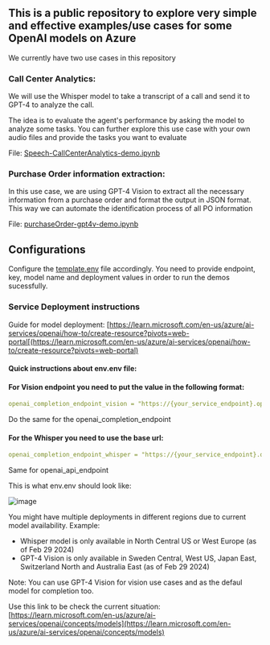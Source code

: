 ## This is a public repository to explore very simple and effective examples/use cases for some OpenAI models on Azure

We currently have two use cases in this repository

### Call Center Analytics:

We will use the Whisper model to take a transcript of a call and send it to GPT-4 to analyze the call.

The idea is to evaluate the agent's performance by asking the model to analyze some tasks. You can further explore this use case with your own audio files and provide the tasks you want to evaluate

File: [Speech-CallCenterAnalytics-demo.ipynb](Speech-CallCenterAnalytics-demo.ipynb)

### Purchase Order information extraction:

In this use case, we are using GPT-4 Vision to extract all the necessary information from a purchase order and format the output in JSON format. This way we can automate the identification process of all PO information

File: [purchaseOrder-gpt4v-demo.ipynb](purchaseOrder-gpt4v-demo.ipynb)

## Configurations

Configure the [template.env](template.env) file accordingly. You need to provide endpoint, key, model name and deployment values in order to run the demos sucessfully.

### Service Deployment instructions

Guide for model deployment: [https://learn.microsoft.com/en-us/azure/ai-services/openai/how-to/create-resource?pivots=web-portal[(https://learn.microsoft.com/en-us/azure/ai-services/openai/how-to/create-resource?pivots=web-portal)

#### Quick instructions about env.env file:

#### For Vision endpoint you need to put the value in the following format:

```yaml annotate
openai_completion_endpoint_vision = "https://{your_service_endpoint}.openai.azure.com/openai/deployments/{deployment}/extensions/chat/completions?api-version=2023-07-01-preview"
```

Do the same for the openai_completion_endpoint

#### For the Whisper you need to use the base url:

```yaml annotate
openai_completion_endpoint_whisper = "https://{your_service_endpoint}.openai.azure.com/"
```

Same for openai_api_endpoint

This is what env.env should look like:

![image](https://github.com/jlobrant/OpenAI-Public/assets/31459994/84a57aeb-4fa3-42c4-a029-4736f221d41e)

You might have multiple deployments in different regions due to current model availability. Example:

- Whisper model is only available in North Central US or West Europe (as of Feb 29 2024)
- GPT-4 Vision is only available in Sweden Central, West US, Japan East, Switzerland North and Australia East (as of Feb 29 2024)

Note: You can use GPT-4 Vision for vision use cases and as the defaul model for completion too.

Use this link to be check the current situation: [https://learn.microsoft.com/en-us/azure/ai-services/openai/concepts/models](https://learn.microsoft.com/en-us/azure/ai-services/openai/concepts/models)
